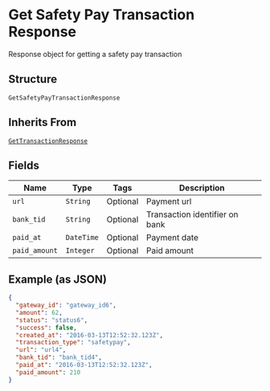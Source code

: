 
# Get Safety Pay Transaction Response

Response object for getting a safety pay transaction

## Structure

`GetSafetyPayTransactionResponse`

## Inherits From

[`GetTransactionResponse`](../../doc/models/get-transaction-response.md)

## Fields

| Name | Type | Tags | Description |
|  --- | --- | --- | --- |
| `url` | `String` | Optional | Payment url |
| `bank_tid` | `String` | Optional | Transaction identifier on bank |
| `paid_at` | `DateTime` | Optional | Payment date |
| `paid_amount` | `Integer` | Optional | Paid amount |

## Example (as JSON)

```json
{
  "gateway_id": "gateway_id6",
  "amount": 62,
  "status": "status6",
  "success": false,
  "created_at": "2016-03-13T12:52:32.123Z",
  "transaction_type": "safetypay",
  "url": "url4",
  "bank_tid": "bank_tid4",
  "paid_at": "2016-03-13T12:52:32.123Z",
  "paid_amount": 210
}
```

